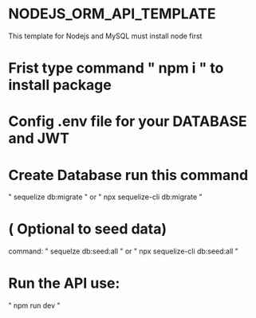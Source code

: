 # NODEJS_ORM_API_TEMPLATE

This template for Nodejs and MySQL must install node first

# Frist type command " npm i " to install package

# Config .env file for your DATABASE and JWT

# Create Database run this command
" sequelize db:migrate " or " npx sequelize-cli db:migrate "

# ( Optional to seed data)
command: " sequelze db:seed:all " or " npx sequelize-cli db:seed:all "

# Run the API use:
" npm run dev "
